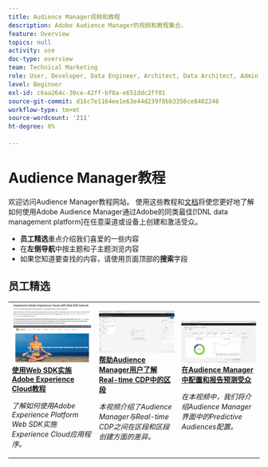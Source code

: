 ```yaml
---
title: Audience Manager视频和教程
description: Adobe Audience Manager的视频和教程集合。
feature: Overview
topics: null
activity: use
doc-type: overview
team: Technical Marketing
role: User, Developer, Data Engineer, Architect, Data Architect, Admin, Leader
level: Beginner
exl-id: c6aa264c-30ce-42ff-bf8a-e651ddc2ff01
source-git-commit: d16c7e1164ee1e63e44d239f8bb3356ce0402246
workflow-type: tm+mt
source-wordcount: '211'
ht-degree: 0%

---
```


# Audience Manager教程

欢迎访问Audience Manager教程网站。 使用这些教程和[文档](https://experienceleague.adobe.com/docs/audience-manager/user-guide/aam-home.html?lang=zh-Hans)将使您更好地了解如何使用Adobe Audience Manager通过Adobe的同类最佳[!DNL data management platform]在任意渠道或设备上创建和激活受众。

* **员工精选**&#x200B;重点介绍我们喜爱的一些内容
* 在&#x200B;**左侧导航**&#x200B;中按主题和子主题浏览内容
* 如果您知道要查找的内容，请使用页面顶部的&#x200B;**搜索**&#x200B;字段

<div id="recs-overview-body-1"></div>
<div id="recs-overview-body-2"></div>
<div id="recs-overview-body-3"></div>
<div id="recs-overview-body-4"></div>
<div id="recs-overview-body-5"></div>
<div id="recs-overview-body-6"></div>

<div id="staff-picks-section">

## 员工精选

<table>
<tr>
  <td>
    <a href="https://experienceleague.adobe.com/docs/platform-learn/implement-web-sdk/overview.html?lang=zh-Hans">
      <img alt="“使用Web SDK实施Adobe Experience Cloud”教程的缩略图图像" src="assets/implement-web-sdk.jpg" />
    </a>
    <div>
      <a href="https://experienceleague.adobe.com/docs/platform-learn/implement-web-sdk/overview.html?lang=zh-Hans">
    <strong>使用Web SDK实施Adobe Experience Cloud教程</strong>
    </a>
    </div>
    <p>
    <em>了解如何使用Adobe Experience Platform Web SDK实施Experience Cloud应用程序。</em>
    <p>
  </td>
  <td>
    <a href="https://experienceleague.adobe.com/docs/audience-manager-learn/tutorials/other-integrations/integrating-with-rtcdp/rtcdp-segments-for-aam-users.html?lang=zh-Hans">
      <img alt="“了解Real-time CDP中的区段”教程的缩略图图像" src="assets/331901.jpg" />
    </a>
    <div>
      <a href="https://experienceleague.adobe.com/docs/audience-manager-learn/tutorials/other-integrations/integrating-with-rtcdp/rtcdp-segments-for-aam-users.html?lang=zh-Hans">
    <strong>帮助Audience Manager用户了解Real-time CDP中的区段</strong>
    </a>
    </div>
    <p>
    <em>本视频介绍了Audience Manager与Real-time CDP之间在区段和区段创建方面的差异。</em>
    <p>
  </td>
  <td>
    <a href="https://experienceleague.adobe.com/docs/audience-manager-learn/tutorials/build-and-manage-audiences/algorithmic-models/configure-and-report-on-predictive-audiences.html?lang=zh-Hans">
      <img alt="“在Audience Manager中配置和报告预测受众”教程的缩略图图像" src="assets/33630.jpg" />
    </a>
    <div>
      <a href="https://experienceleague.adobe.com/docs/audience-manager-learn/tutorials/build-and-manage-audiences/algorithmic-models/configure-and-report-on-predictive-audiences.html?lang=zh-Hans">
    <strong>在Audience Manager中配置和报告预测受众</strong>
    </a>
    </div>
    <p>
    <em>在本视频中，我们将介绍Audience Manager界面中的Predictive Audiences配置。</em>
    <p>
  </td>
</tr>
</table>
</div>
